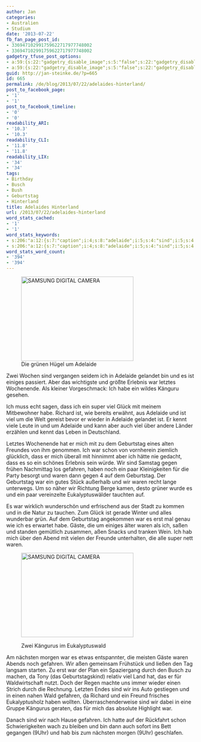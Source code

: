 ```yaml
---
author: Jan
categories:
- Australien
- Studium
date: '2013-07-22'
fb_fan_page_post_id:
- 336947102991759622717977748002
- 336947102991759622717977748002
gadgetry_tfuse_post_options:
- a:59:{s:22:"gadgetry_disable_image";s:5:"false";s:22:"gadgetry_disable_video";s:5:"false";s:26:"gadgetry_disable_post_meta";s:5:"false";s:23:"gadgetry_disable_author";s:4:"true";s:31:"gadgetry_disable_published_date";s:5:"false";s:24:"gadgetry_disable_coments";s:5:"false";s:28:"gadgetry_disable_author_info";s:4:"true";s:19:"gadgetry_page_title";s:13:"default_title";s:21:"gadgetry_custom_title";s:0:"";s:21:"gadgetry_single_image";s:0:"";s:30:"gadgetry_single_img_dimensions";a:2:{i:0;s:3:"586";i:1;s:3:"319";}s:28:"gadgetry_single_img_position";s:9:"alignleft";s:24:"gadgetry_thumbnail_image";s:80:"http://jan-steinke.de/wordpress/wp-content/uploads/2013/07/SAM_5082-1024x768.jpg";s:27:"gadgetry_thumbnail_position";s:7:"noalign";s:19:"gadgetry_video_link";s:0:"";s:25:"gadgetry_video_dimensions";a:2:{i:0;s:3:"590";i:1;s:3:"191";}s:23:"gadgetry_video_position";s:9:"alignleft";s:23:"gadgetry_header_element";s:7:"without";s:22:"gadgetry_select_slider";s:2:"-1";s:17:"gadgetry_page_map";s:0:"";s:25:"gadgetry_content_ads_post";s:4:"true";s:21:"gadgetry_top_ad_space";s:5:"false";s:21:"gadgetry_top_ad_image";s:0:"";s:19:"gadgetry_top_ad_url";s:0:"";s:23:"gadgetry_top_ad_adsense";s:0:"";s:28:"gadgetry_bfcontent_ads_space";s:5:"false";s:23:"gadgetry_bfcontent_type";s:5:"image";s:25:"gadgetry_bfcontent_number";s:3:"one";s:29:"gadgetry_bfcontent_ads_image1";s:0:"";s:27:"gadgetry_bfcontent_ads_url1";s:0:"";s:31:"gadgetry_bfcontent_ads_adsense1";s:0:"";s:29:"gadgetry_bfcontent_ads_image2";s:0:"";s:27:"gadgetry_bfcontent_ads_url2";s:0:"";s:31:"gadgetry_bfcontent_ads_adsense2";s:0:"";s:29:"gadgetry_bfcontent_ads_image3";s:0:"";s:27:"gadgetry_bfcontent_ads_url3";s:0:"";s:31:"gadgetry_bfcontent_ads_adsense3";s:0:"";s:29:"gadgetry_bfcontent_ads_image4";s:0:"";s:27:"gadgetry_bfcontent_ads_url4";s:0:"";s:31:"gadgetry_bfcontent_ads_adsense4";s:0:"";s:29:"gadgetry_bfcontent_ads_image5";s:0:"";s:27:"gadgetry_bfcontent_ads_url5";s:0:"";s:31:"gadgetry_bfcontent_ads_adsense5";s:0:"";s:29:"gadgetry_bfcontent_ads_image6";s:0:"";s:27:"gadgetry_bfcontent_ads_url6";s:0:"";s:31:"gadgetry_bfcontent_ads_adsense6";s:0:"";s:29:"gadgetry_bfcontent_ads_image7";s:0:"";s:27:"gadgetry_bfcontent_ads_url7";s:0:"";s:31:"gadgetry_bfcontent_ads_adsense7";s:0:"";s:19:"gadgetry_hook_space";s:5:"false";s:19:"gadgetry_hook_image";s:0:"";s:17:"gadgetry_hook_url";s:0:"";s:21:"gadgetry_hook_adsense";s:0:"";s:25:"gadgetry_content_subtitle";s:0:"";s:20:"gadgetry_content_top";s:0:"";s:23:"gadgetry_content_bottom";s:0:"";s:18:"gadgetry_seo_title";s:0:"";s:24:"gadgetry_seo_description";s:0:"";s:21:"gadgetry_seo_keywords";s:0:"";}
- a:59:{s:22:"gadgetry_disable_image";s:5:"false";s:22:"gadgetry_disable_video";s:5:"false";s:26:"gadgetry_disable_post_meta";s:5:"false";s:23:"gadgetry_disable_author";s:4:"true";s:31:"gadgetry_disable_published_date";s:5:"false";s:24:"gadgetry_disable_coments";s:5:"false";s:28:"gadgetry_disable_author_info";s:4:"true";s:19:"gadgetry_page_title";s:13:"default_title";s:21:"gadgetry_custom_title";s:0:"";s:21:"gadgetry_single_image";s:0:"";s:30:"gadgetry_single_img_dimensions";a:2:{i:0;s:3:"586";i:1;s:3:"319";}s:28:"gadgetry_single_img_position";s:9:"alignleft";s:24:"gadgetry_thumbnail_image";s:80:"http://jan-steinke.de/wordpress/wp-content/uploads/2013/07/SAM_5082-1024x768.jpg";s:27:"gadgetry_thumbnail_position";s:7:"noalign";s:19:"gadgetry_video_link";s:0:"";s:25:"gadgetry_video_dimensions";a:2:{i:0;s:3:"590";i:1;s:3:"191";}s:23:"gadgetry_video_position";s:9:"alignleft";s:23:"gadgetry_header_element";s:7:"without";s:22:"gadgetry_select_slider";s:2:"-1";s:17:"gadgetry_page_map";s:0:"";s:25:"gadgetry_content_ads_post";s:4:"true";s:21:"gadgetry_top_ad_space";s:5:"false";s:21:"gadgetry_top_ad_image";s:0:"";s:19:"gadgetry_top_ad_url";s:0:"";s:23:"gadgetry_top_ad_adsense";s:0:"";s:28:"gadgetry_bfcontent_ads_space";s:5:"false";s:23:"gadgetry_bfcontent_type";s:5:"image";s:25:"gadgetry_bfcontent_number";s:3:"one";s:29:"gadgetry_bfcontent_ads_image1";s:0:"";s:27:"gadgetry_bfcontent_ads_url1";s:0:"";s:31:"gadgetry_bfcontent_ads_adsense1";s:0:"";s:29:"gadgetry_bfcontent_ads_image2";s:0:"";s:27:"gadgetry_bfcontent_ads_url2";s:0:"";s:31:"gadgetry_bfcontent_ads_adsense2";s:0:"";s:29:"gadgetry_bfcontent_ads_image3";s:0:"";s:27:"gadgetry_bfcontent_ads_url3";s:0:"";s:31:"gadgetry_bfcontent_ads_adsense3";s:0:"";s:29:"gadgetry_bfcontent_ads_image4";s:0:"";s:27:"gadgetry_bfcontent_ads_url4";s:0:"";s:31:"gadgetry_bfcontent_ads_adsense4";s:0:"";s:29:"gadgetry_bfcontent_ads_image5";s:0:"";s:27:"gadgetry_bfcontent_ads_url5";s:0:"";s:31:"gadgetry_bfcontent_ads_adsense5";s:0:"";s:29:"gadgetry_bfcontent_ads_image6";s:0:"";s:27:"gadgetry_bfcontent_ads_url6";s:0:"";s:31:"gadgetry_bfcontent_ads_adsense6";s:0:"";s:29:"gadgetry_bfcontent_ads_image7";s:0:"";s:27:"gadgetry_bfcontent_ads_url7";s:0:"";s:31:"gadgetry_bfcontent_ads_adsense7";s:0:"";s:19:"gadgetry_hook_space";s:5:"false";s:19:"gadgetry_hook_image";s:0:"";s:17:"gadgetry_hook_url";s:0:"";s:21:"gadgetry_hook_adsense";s:0:"";s:25:"gadgetry_content_subtitle";s:0:"";s:20:"gadgetry_content_top";s:0:"";s:23:"gadgetry_content_bottom";s:0:"";s:18:"gadgetry_seo_title";s:0:"";s:24:"gadgetry_seo_description";s:0:"";s:21:"gadgetry_seo_keywords";s:0:"";}
guid: http://jan-steinke.de/?p=665
id: 665
permalink: /de/blog/2013/07/22/adelaides-hinterland/
post_to_facebook_page:
- '1'
- '1'
post_to_facebook_timeline:
- '0'
- '0'
readability_ARI:
- '10.3'
- '10.3'
readability_CLI:
- '11.8'
- '11.8'
readability_LIX:
- '34'
- '34'
tags:
- Birthday
- Busch
- Bush
- Geburtstag
- Hinterland
title: Adelaides Hinterland
url: /2013/07/22/adelaides-hinterland
word_stats_cached:
- '1'
- '1'
word_stats_keywords:
- s:206:"a:12:{s:7:"caption";i:4;s:8:"adelaide";i:5;s:4:"sind";i:5;s:4:"aber";i:3;s:4:"habe";i:3;s:4:"dass";i:3;s:4:"viel";i:4;s:4:"mich";i:4;s:10:"geburtstag";i:4;s:8:"gefahren";i:4;s:4:"für";i:3;s:5:"waren";i:5;}";
- s:206:"a:12:{s:7:"caption";i:4;s:8:"adelaide";i:5;s:4:"sind";i:5;s:4:"aber";i:3;s:4:"habe";i:3;s:4:"dass";i:3;s:4:"viel";i:4;s:4:"mich";i:4;s:10:"geburtstag";i:4;s:8:"gefahren";i:4;s:4:"für";i:3;s:5:"waren";i:5;}";
word_stats_word_count:
- '394'
- '394'
---
```


<figure id="attachment_666" style="width: 300px" class="wp-caption alignleft"><img class="size-medium wp-image-666" alt="SAMSUNG DIGITAL CAMERA" src="https://jan-steinke.de/wordpress/wp-content/uploads/2013/07/SAM_5064-300x225.jpg" width="300" height="225" /><figcaption class="wp-caption-text">Die grünen Hügel um Adelaide</figcaption></figure> 

Zwei Wochen sind vergangen seidem ich in Adelaide gelandet bin und es ist einiges passiert. Aber das wichtigste und größte Erlebnis war letztes Wochenende. Als kleiner Vorgeschmack: Ich habe ein wildes Känguru gesehen.

Ich muss echt sagen, dass ich ein super viel Glück mit meinem Mitbewohner habe. Richard ist, wie bereits erwähnt, aus Adelaide und ist viel um die Welt gereist bevor er wieder in Adelaide gelandet ist. Er kennt viele Leute in und um Adelaide und kann aber auch viel über andere Länder erzählen und kennt das Leben in Deutschland.

Letztes Wochenende hat er mich mit zu dem Geburtstag eines alten Freundes von ihm genommen. Ich war schon von vornherein ziemlich glücklich, dass er mich überall mit hinnimmt aber ich hätte nie gedacht, dass es so ein schönes Erlebnis sein würde. Wir sind Samstag gegen frühen Nachmittag los gefahren, haben noch ein paar Kleinigkeiten für die Party besorgt und waren dann gegen 4 auf dem Geburtstag. Der Geburtstag war ein gutes Stück außerhalb und wir waren recht lange unterwegs. Um so näher wir Richtung Berge kamen, desto grüner wurde es und ein paar vereinzelte Eukalyptuswälder tauchten auf.

Es war wirklich wunderschön und erfrischend aus der Stadt zu kommen und in die Natur zu tauchen. Zum Glück ist gerade Winter und alles wunderbar grün. Auf dem Geburtstag angekommen war es erst mal genau wie ich es erwartet habe. Gäste, die um einiges älter waren als ich, saßen und standen gemütlich zusammen, aßen Snacks und tranken Wein. Ich hab mich über den Abend mit vielen der Freunde unterhalten, die alle super nett waren.<figure id="attachment_667" style="width: 300px" class="wp-caption alignright">

[<img class="size-medium wp-image-667" alt="SAMSUNG DIGITAL CAMERA" src="https://jan-steinke.de/wordpress/wp-content/uploads/2013/07/SAM_5082-300x225.jpg" width="300" height="225" />](https://jan-steinke.de/wordpress/wp-content/uploads/2013/07/SAM_5082.jpg)<figcaption class="wp-caption-text">Zwei Kängurus im Eukalyptuswald</figcaption></figure> 

Am nächsten morgen war es etwas entspannter, die meisten Gäste waren Abends noch gefahren. Wir aßen gemeinsam Frühstück und ließen den Tag langsam starten. Zu erst war der Plan ein Spaziergang durch den Busch zu machen, da Tony (das Geburtstagskind) relativ viel Land hat, das er für Waldwirtschaft nutzt. Doch der Regen machte uns immer wieder einen Strich durch die Rechnung. Letzten Endes sind wir ins Auto gestiegen und in einen nahen Wald gefahren, da Richard und ein Freund frisches Eukalyptusholz haben wollten. Überraschenderweise sind wir dabei in eine Gruppe Kängurus geraten, das für mich das absolute Highlight war.

Danach sind wir nach Hause gefahren. Ich hatte auf der Rückfahrt schon Schwierigkeiten wach zu bleiben und bin dann auch sofort ins Bett gegangen (9Uhr) und hab bis zum nächsten morgen (9Uhr) geschlafen.